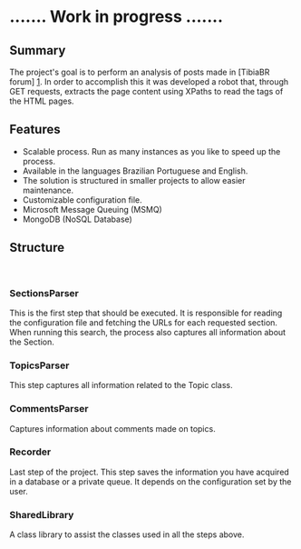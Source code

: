 # ....... Work in progress .......


Summary
---

The project's goal is to perform an analysis of posts made in [TibiaBR forum] [1].
In order to accomplish this it was developed a robot that, through GET requests, extracts the page content using XPaths to read the tags of the HTML pages.


Features
---

+ Scalable process. Run as many instances as you like to speed up the process.
+ Available in the languages Brazilian Portuguese and English.
+ The solution is structured in smaller projects to allow easier maintenance.
+ Customizable configuration file.
+ Microsoft Message Queuing (MSMQ)
+ MongoDB (NoSQL Database)


Structure
---
 
### SectionsParser

This is the first step that should be executed.
It is responsible for reading the configuration file and fetching the URLs for each requested section. When running this search, the process also captures all information about the Section.

### TopicsParser

This step captures all information related to the Topic class. 

### CommentsParser

Captures information about comments made on topics.

### Recorder

Last step of the project. This step saves the information you have acquired in a database or a private queue. It depends on the configuration set by the user.

### SharedLibrary

A class library to assist the classes used in all the steps above.


[1]: https://forums.tibiabr.com